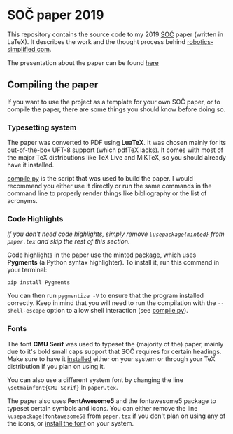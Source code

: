 # SOČ paper 2019
This repository contains the source code to my 2019 [SOČ](http://www.soc.cz/) paper (written in LaTeX). It describes the work and the thought process behind [robotics-simplified.com](http://robotics-simplified.com/).

The presentation about the paper can be found [here](https://github.com/xiaoxiae/soc-presentation-2019)


## Compiling the paper
If you want to use the project as a template for your own SOČ paper, or to compile the paper, there are some things you should know before doing so.


### Typesetting system
The paper was converted to PDF using **LuaTeX**. It was chosen mainly for its out-of-the-box UFT-8 support (which pdfTeX lacks). It comes with most of the major TeX distributions like TeX Live and MiKTeX, so you should already have it installed.

[compile.py](scripts/compile.py) is the script that was used to build the paper. I would recommend you either use it directly or run the same commands in the command line to properly render things like bibliography or the list of acronyms.


### Code Highlights
_If you don't need code highlights, simply remove `\usepackage{minted}` from `paper.tex` and skip the rest of this section._

Code highlights in the paper use the minted package, which uses **Pygments** (a Python syntax highlighter). To install it, run this command in your terminal:

```
pip install Pygments
```

You can then run `pygmentize -V` to ensure that the program installed correctly. Keep in mind that you will need to run the compilation with the `--shell-escape` option to allow shell interaction (see [compile.py](scripts/compile.py)).


### Fonts
The font **CMU Serif** was used to typeset the (majority of the) paper, mainly due to it's bold small caps support that SOČ requires for certain headings. Make sure to have it [installed](https://sourceforge.net/projects/cm-unicode/) either on your system or through your TeX distribution if you plan on using it.

You can also use a different system font by changing the line `\setmainfont{CMU Serif}` in `paper.tex`.

The paper also uses **FontAwesome5** and the fontawesome5 package to typeset certain symbols and icons. You can either remove the line `\usepackage{fontawesome5}` from `paper.tex` if you don't plan on using any of the icons, or [install the font](https://fontawesome.com/download) on your system.

